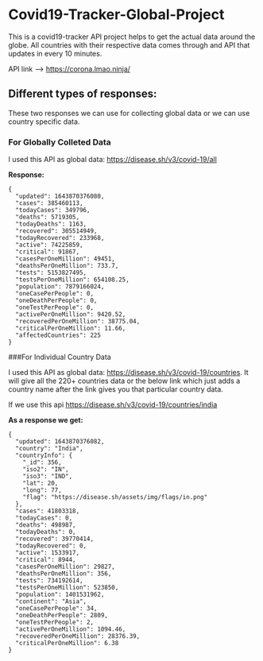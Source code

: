 # Covid19-Tracker-Global-Project

This is a covid19-tracker API project helps to get the actual data around the globe. All countries with their respective data comes through and API that updates in every 10 minutes.

API link --> https://corona.lmao.ninja/

## Different types of responses:

These two responses we can use for collecting global data or we can use country specific data.

### For Globally Colleted Data

I used this API as global data: https://disease.sh/v3/covid-19/all

**Response:**
```
{
  "updated": 1643870376080,
  "cases": 385460113,
  "todayCases": 349796,
  "deaths": 5719305,
  "todayDeaths": 1163,
  "recovered": 305514949,
  "todayRecovered": 233968,
  "active": 74225859,
  "critical": 91867,
  "casesPerOneMillion": 49451,
  "deathsPerOneMillion": 733.7,
  "tests": 5153827495,
  "testsPerOneMillion": 654108.25,
  "population": 7879166024,
  "oneCasePerPeople": 0,
  "oneDeathPerPeople": 0,
  "oneTestPerPeople": 0,
  "activePerOneMillion": 9420.52,
  "recoveredPerOneMillion": 38775.04,
  "criticalPerOneMillion": 11.66,
  "affectedCountries": 225
}
```

###For Individual Country Data

I used this API as global data: https://disease.sh/v3/covid-19/countries. It will give all the 220+ countries data or the below link which just adds a country name after the link gives you that particular country data.

If we use this api https://disease.sh/v3/covid-19/countries/india 

**As a response we get:**
```
{
  "updated": 1643870376082,
  "country": "India",
  "countryInfo": {
    "_id": 356,
    "iso2": "IN",
    "iso3": "IND",
    "lat": 20,
    "long": 77,
    "flag": "https://disease.sh/assets/img/flags/in.png"
  },
  "cases": 41803318,
  "todayCases": 0,
  "deaths": 498987,
  "todayDeaths": 0,
  "recovered": 39770414,
  "todayRecovered": 0,
  "active": 1533917,
  "critical": 8944,
  "casesPerOneMillion": 29827,
  "deathsPerOneMillion": 356,
  "tests": 734192614,
  "testsPerOneMillion": 523850,
  "population": 1401531962,
  "continent": "Asia",
  "oneCasePerPeople": 34,
  "oneDeathPerPeople": 2809,
  "oneTestPerPeople": 2,
  "activePerOneMillion": 1094.46,
  "recoveredPerOneMillion": 28376.39,
  "criticalPerOneMillion": 6.38
}
```








